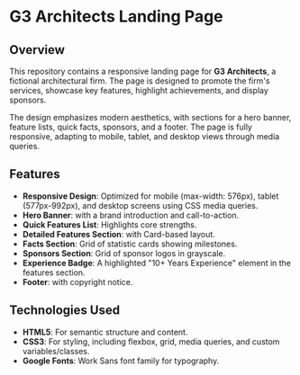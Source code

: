 # G3 Architects Landing Page

## Overview

This repository contains a responsive landing page for **G3 Architects**, a fictional architectural firm. The page is designed to promote the firm's services, showcase key features, highlight achievements, and display sponsors.

The design emphasizes modern aesthetics, with sections for a hero banner, feature lists, quick facts, sponsors, and a footer. The page is fully responsive, adapting to mobile, tablet, and desktop views through media queries.

## Features

- **Responsive Design**: Optimized for mobile (max-width: 576px), tablet (577px-992px), and desktop screens using CSS media queries.
- **Hero Banner**: with a brand introduction and call-to-action.
- **Quick Features List**: Highlights core strengths.
- **Detailed Features Section**: with Card-based layout. 
- **Facts Section**: Grid of statistic cards showing milestones.
- **Sponsors Section**: Grid of sponsor logos in grayscale.
- **Experience Badge**: A highlighted "10+ Years Experience" element in the features section.
- **Footer**: with copyright notice.

## Technologies Used
- **HTML5**: For semantic structure and content.
- **CSS3**: For styling, including flexbox, grid, media queries, and custom variables/classes.
- **Google Fonts**: Work Sans font family for typography.

